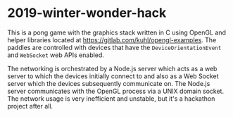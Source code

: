 # 2019-winter-wonder-hack

This is a pong game with the graphics stack written in C using OpenGL and helper libraries
located at https://gitlab.com/kuhl/opengl-examples. The paddles are controlled with devices that
have the `DeviceOrientationEvent` and `WebSocket` web APIs enabled.

The networking is orchestrated by a Node.js server which acts as a web server to which the devices
initially connect to and also as a Web Socket server which the devices subsequently communicate on.
The Node.js server communicates with the OpenGL process via a UNIX domain socket. The network usage
is very inefficient and unstable, but it's a hackathon project after all.
